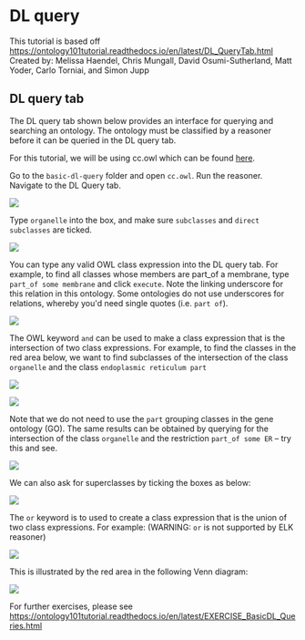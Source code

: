 # DL query

This tutorial is based off https://ontology101tutorial.readthedocs.io/en/latest/DL_QueryTab.html
Created by: Melissa Haendel, Chris Mungall, David Osumi-Sutherland, Matt Yoder, Carlo Torniai, and Simon Jupp

## DL query tab

The DL query tab shown below provides an interface for querying and searching an ontology. The ontology must be classified by a reasoner before it can be queried in the DL query tab.

For this tutorial, we will be using cc.owl which can be found [here](resources/BDK14-exercises/basic-dl-query).

Go to the `basic-dl-query` folder and open `cc.owl`. Run the reasoner. Navigate to the DL Query tab.

![](../images/tutorials/dl-query/Figure57.png)

Type `organelle` into the box, and make sure `subclasses` and `direct subclasses` are ticked.

![](../images/tutorials/dl-query/Figure58.png)

You can type any valid OWL class expression into the DL query tab. For example, to find all classes whose members are part_of a membrane, type `part_of some membrane` and click `execute`. Note the linking underscore for this relation in this ontology. Some ontologies do not use underscores for relations, whereby you'd need single quotes (i.e. `part of`).

![](../images/tutorials/dl-query/Figure59.png)

The OWL keyword `and` can be used to make a class expression that is the intersection of two class expressions. For example, to find the classes in the red area below, we want to find subclasses of the intersection of the class `organelle` and the class `endoplasmic reticulum part`

![](../images/tutorials/dl-query/Figure60.png)

![](../images/tutorials/dl-query/Figure61.png)

Note that we do not need to use the `part` grouping classes in the gene ontology (GO). The same results can be obtained by querying for the intersection of the class `organelle` and the restriction `part_of some ER` – try this and see.

![](../images/tutorials/dl-query/Figure62.png)

We can also ask for superclasses by ticking the boxes as below:

![](../images/tutorials/dl-query/Figure63.png)

The `or` keyword is to used to create a class expression that is the union of two class expressions. For example:
(WARNING: `or` is not supported by ELK reasoner)

![](../images/tutorials/dl-query/Figure64.png)
  
This is illustrated by the red area in the following Venn diagram:

![](../images/tutorials/dl-query/Figure65.png)

For further exercises, please see https://ontology101tutorial.readthedocs.io/en/latest/EXERCISE_BasicDL_Queries.html